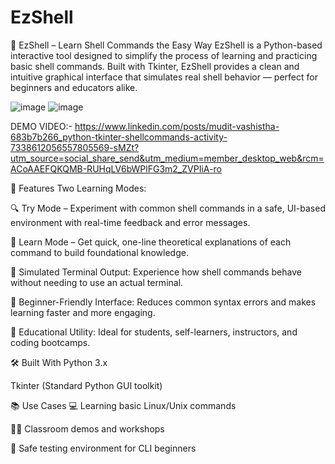 # EzShell
🐚 EzShell – Learn Shell Commands the Easy Way EzShell is a Python-based interactive tool designed to simplify the process of learning and practicing basic shell commands. Built with Tkinter, EzShell provides a clean and intuitive graphical interface that simulates real shell behavior — perfect for beginners and educators alike.

![image](https://github.com/user-attachments/assets/4aecb130-6ab6-41b2-8ece-de42563f0bfb)
![image](https://github.com/user-attachments/assets/f239aac2-655d-42e0-babb-dbc6d05858eb)

DEMO VIDEO:- https://www.linkedin.com/posts/mudit-vashistha-683b7b266_python-tkinter-shellcommands-activity-7338612056557805569-sMZt?utm_source=social_share_send&utm_medium=member_desktop_web&rcm=ACoAAEFQKQMB-RUHqLV6bWPlFG3m2_ZVPIiA-ro

🚀 Features
Two Learning Modes:

🔍 Try Mode – Experiment with common shell commands in a safe, UI-based environment with real-time feedback and error messages.

📘 Learn Mode – Get quick, one-line theoretical explanations of each command to build foundational knowledge.

💬 Simulated Terminal Output: Experience how shell commands behave without needing to use an actual terminal.

🧠 Beginner-Friendly Interface: Reduces common syntax errors and makes learning faster and more engaging.

🎯 Educational Utility: Ideal for students, self-learners, instructors, and coding bootcamps.



🛠 Built With
Python 3.x

Tkinter (Standard Python GUI toolkit)

📚 Use Cases
💻 Learning basic Linux/Unix commands

👨‍🏫 Classroom demos and workshops

🧪 Safe testing environment for CLI beginners





